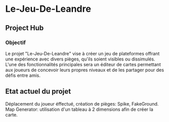 # Le-Jeu-De-Leandre

## Project Hub

### Objectif
Le projet "Le-Jeu-De-Leandre" vise à créer un jeu de plateformes offrant une expérience avec divers pièges, qu'ils soient visibles ou dissimulés. L'une des fonctionnalités principales sera un éditeur de cartes permettant aux joueurs de concevoir leurs propres niveaux et de les partager pour des défis entre amis.

## Etat actuel du projet
Déplacement du joueur éffectué, création de pièges: Spike, FakeGround. Map Generator: utilisation d'un tableau à 2 dimensions afin de créer la carte.
